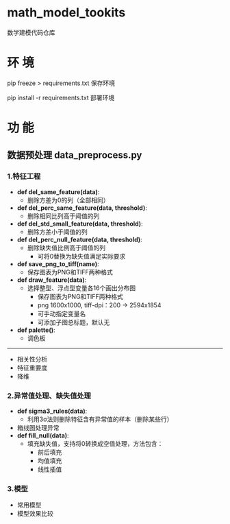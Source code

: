 # math_model_tookits
数学建模代码仓库

# 环 境
pip freeze > requirements.txt 保存环境

pip install -r requirements.txt 部署环境
# 功 能
## 数据预处理 data_preprocess.py
### 1.特征工程 
- **def del_same_feature(data)**:
  - 删除方差为0的列（全部相同）
- **def del_perc_same_feature(data, threshold)**:
  - 删除相同比列高于阈值的列
- **def del_std_small_feature(data, threshold)**:
  - 删除方差小于阈值的列
- **def del_perc_null_feature(data, threshold)**:
  - 删除缺失值比例高于阈值的列
    - 可将0替换为缺失值满足实际要求
- **def save_png_to_tiff(name)**:
  - 保存图表为PNG和TIFF两种格式
- **def draw_feature(data)**:
  - 选择整型、浮点型变量各16个画出分布图
    - 保存图表为PNG和TIFF两种格式
    - png 1600x1000, tiff-dpi：200 → 2594x1854
    - 可手动指定变量名
    - 可添加子图总标题，默认无
- **def palette()**:
  - 调色板
---
- 相关性分析
- 特征重要度
- 降维
### 2.异常值处理、缺失值处理
- **def sigma3_rules(data)**:
  - 利用3σ法则删除特征含有异常值的样本（删除某些行）
- 箱线图处理异常
- **def fill_null(data)**:
  - 填充缺失值，支持将0转换成空值处理，方法包含：
    - 前后填充
    - 均值填充
    - 线性插值
### 3.模型
- 常用模型
- 模型效果比较